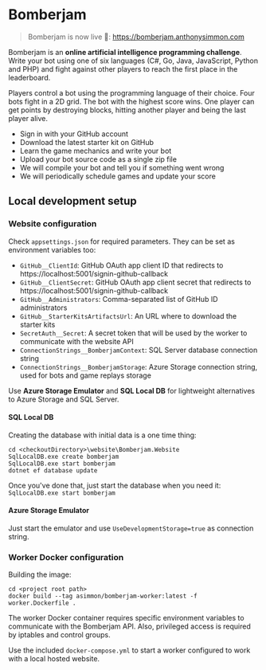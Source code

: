 # Bomberjam

> Bomberjam is now live 🎉: https://bomberjam.anthonysimmon.com

Bomberjam is an **online artificial intelligence programming challenge**.
Write your bot using one of six languages (C#, Go, Java, JavaScript, Python and PHP) and fight against other players to reach the first place in the leaderboard.

Players control a bot using the programming language of their choice. Four bots fight in a 2D grid. The bot with the highest score wins. One player can get points by destroying blocks, hitting another player and being the last player alive.

* Sign in with your GitHub account
* Download  the latest starter kit on GitHub
* Learn the game mechanics and write your bot
* Upload your bot source code as a single zip file
* We will compile your bot and tell you if something went wrong
* We will periodically schedule games and update your score

## Local development setup

### Website configuration

Check `appsettings.json` for required parameters. They can be set as environment variables too:

* `GitHub__ClientId`: GitHub OAuth app client ID that redirects to https://localhost:5001/signin-github-callback
* `GitHub__ClientSecret`: GitHub OAuth app client secret that redirects to https://localhost:5001/signin-github-callback
* `GitHub__Administrators`: Comma-separated list of GitHub ID administrators
* `GitHub__StarterKitsArtifactsUrl`: An URL where to download the starter kits
* `SecretAuth__Secret`: A secret token that will be used by the worker to communicate with the website API
* `ConnectionStrings__BomberjamContext`: SQL Server database connection string
* `ConnectionStrings__BomberjamStorage`: Azure Storage connection string, used for bots and game replays storage

Use **Azure Storage Emulator** and **SQL Local DB** for lightweight alternatives to Azure Storage and SQL Server.

#### SQL Local DB

Creating the database with initial data is a one time thing:

```
cd <checkoutDirectory>\website\Bomberjam.Website
SqlLocalDB.exe create bomberjam
SqlLocalDB.exe start bomberjam
dotnet ef database update
```

Once you've done that, just start the database when you need it: `SqlLocalDB.exe start bomberjam`


#### Azure Storage Emulator

Just start the emulator and use `UseDevelopmentStorage=true` as connection string.

### Worker Docker configuration

Building the image:

```
cd <project root path>
docker build --tag asimmon/bomberjam-worker:latest -f worker.Dockerfile .
```

The worker Docker container requires specific environment variables to communicate with the Bomberjam API.
Also, privileged access is required by iptables and control groups.

Use the included `docker-compose.yml` to start a worker configured to work with a local hosted website.
